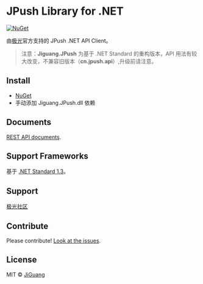 # JPush Library for .NET

[![NuGet](https://img.shields.io/badge/NuGet-v1.0.7-blue.svg)](https://preview.nuget.org/packages/Jiguang.JPush/)

由[极光](https://www.jiguang.cn/)官方支持的 JPush .NET API Client。

> 注意：**Jiguang.JPush** 为基于 .NET Standard 的重构版本，API 用法有较大改变，不兼容旧版本（**cn.jpush.api**）,升级前请注意。

## Install

- [NuGet](https://preview.nuget.org/packages/Jiguang.JPush/)
- 手动添加 Jiguang.JPush.dll 依赖

## Documents

[REST API documents](https://docs.jiguang.cn/jpush/server/push/server_overview/).

## Support Frameworks

基于 [.NET Standard 1.3](https://github.com/dotnet/standard/blob/master/docs/versions/netstandard1.3.md)。

## Support

[极光社区](https://community.jiguang.cn/)

## Contribute

Please contribute! [Look at the issues](https://github.com/jpush/jpush-api-csharp-client/issues).

## License

MIT © [JiGuang](/license)